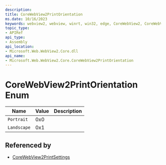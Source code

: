 ```yaml
---
description: 
title: CoreWebView2PrintOrientation
ms.date: 10/16/2023
keywords: webview2, webview, winrt, win32, edge, CoreWebView2, CoreWebView2Controller, browser control, edge html, CoreWebView2PrintOrientation
topic_type:
- APIRef
api_type:
- Assembly
api_location:
- Microsoft.Web.WebView2.Core.dll
api_name:
- Microsoft.Web.WebView2.Core.CoreWebView2PrintOrientation
---
```


# CoreWebView2PrintOrientation Enum

| Name |  Value | Description |
|--|--|--|
|`Portrait` | 0x0  |  |
|`Landscape` | 0x1  |  |


## Referenced by

- [CoreWebView2PrintSettings](corewebview2printsettings.md)
